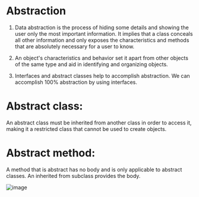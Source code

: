 # Abstraction

1. Data abstraction is the process of hiding some details and showing the user only the most important information. It 
   implies that a class conceals all other information and only exposes the characteristics and methods that are absolutely 
   necessary for a user to know. 

2. An object's characteristics and behavior set it apart from other objects of the same type and aid in identifying and organizing objects.

3. Interfaces and abstract classes help to accomplish abstraction. We can accomplish 100% abstraction by using interfaces.

# Abstract class: 
An abstract class must be inherited from another class in order to access it, making it a restricted class that cannot be used to create objects.

# Abstract method: 
A method that is abstract has no body and is only applicable to abstract classes. An inherited from subclass provides the body.

![image](https://github.com/rahulrajput-rr/Core-Java/assets/104721504/688de6ee-5a0b-4c60-98f0-5ae9d9580b2e)





